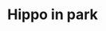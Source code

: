 ---
title: "Hippo in park"
draft: true
slug: "hippo-in-park"
weight: "22"
thumbnail: "illustrations/illustration_025.jpg"
mainpage: true
related: true

block_selected: {
	description: "(description coming soon)",
	img: [ 
		{class: "gallery-col-12", path: "illustrations/illustration_025.jpg"}
	]
}

---